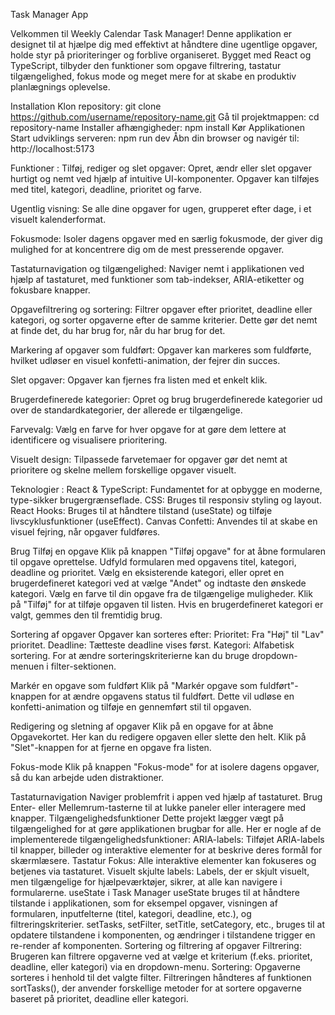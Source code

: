  Task Manager App 

Velkommen til Weekly Calendar Task Manager! Denne applikation er designet til at hjælpe dig med effektivt at håndtere dine ugentlige opgaver, holde styr på prioriteringer og forblive organiseret. Bygget med React og TypeScript, tilbyder den funktioner som opgave filtrering, tastatur tilgængelighed, fokus mode og meget mere for at skabe en produktiv planlægnings oplevelse.

Installation
Klon repository: git clone https://github.com/username/repository-name.git
Gå til projektmappen: cd repository-name
Installer afhængigheder: npm install
Kør Applikationen
Start udviklings serveren: npm run dev
Åbn din browser og navigér til: http://localhost:5173

Funktioner : 
Tilføj, rediger og slet opgaver: Opret, ændr eller slet opgaver hurtigt og nemt ved hjælp af intuitive UI-komponenter. Opgaver kan tilføjes med titel, kategori, deadline, prioritet og farve.

Ugentlig visning: Se alle dine opgaver for ugen, grupperet efter dage, i et visuelt kalenderformat.

Fokusmode: Isoler dagens opgaver med en særlig fokusmode, der giver dig mulighed for at koncentrere dig om de mest presserende opgaver.

Tastaturnavigation og tilgængelighed: Naviger nemt i applikationen ved hjælp af tastaturet, med funktioner som tab-indekser, ARIA-etiketter og fokusbare knapper.

Opgavefiltrering og sortering: Filtrer opgaver efter prioritet, deadline eller kategori, og sorter opgaverne efter de samme kriterier. Dette gør det nemt at finde det, du har brug for, når du har brug for det.

Markering af opgaver som fuldført: Opgaver kan markeres som fuldførte, hvilket udløser en visuel konfetti-animation, der fejrer din succes.

Slet opgaver: Opgaver kan fjernes fra listen med et enkelt klik.

Brugerdefinerede kategorier: Opret og brug brugerdefinerede kategorier ud over de standardkategorier, der allerede er tilgængelige.

Farvevalg: Vælg en farve for hver opgave for at gøre dem lettere at identificere og visualisere prioritering.

Visuelt design: Tilpassede farvetemaer for opgaver gør det nemt at prioritere og skelne mellem forskellige opgaver visuelt.

Teknologier : 
React & TypeScript: Fundamentet for at opbygge en moderne, type-sikker brugergrænseflade.
CSS: Bruges til responsiv styling og layout.
React Hooks: Bruges til at håndtere tilstand (useState) og tilføje livscyklusfunktioner (useEffect).
Canvas Confetti: Anvendes til at skabe en visuel fejring, når opgaver fuldføres.

Brug
Tilføj en opgave
Klik på knappen "Tilføj opgave" for at åbne formularen til opgave oprettelse.
Udfyld formularen med opgavens titel, kategori, deadline og prioritet.
Vælg en eksisterende kategori, eller opret en brugerdefineret kategori ved at vælge "Andet" og indtaste den ønskede kategori.
Vælg en farve til din opgave fra de tilgængelige muligheder.
Klik på "Tilføj" for at tilføje opgaven til listen. Hvis en brugerdefineret kategori er valgt, gemmes den til fremtidig brug.

Sortering af opgaver
Opgaver kan sorteres efter:
Prioritet: Fra "Høj" til "Lav" prioritet.
Deadline: Tætteste deadline vises først.
Kategori: Alfabetisk sortering.
For at ændre sorteringskriterierne kan du bruge dropdown-menuen i filter-sektionen.

Markér en opgave som fuldført
Klik på "Markér opgave som fuldført"-knappen for at ændre opgavens status til fuldført.
Dette vil udløse en konfetti-animation og tilføje en gennemført stil til opgaven.

Redigering og sletning af opgaver
Klik på en opgave for at åbne Opgavekortet. Her kan du redigere opgaven eller slette den helt.
Klik på "Slet"-knappen for at fjerne en opgave fra listen.

Fokus-mode
Klik på knappen "Fokus-mode" for at isolere dagens opgaver, så du kan arbejde uden distraktioner.


Tastaturnavigation
Naviger problemfrit i appen ved hjælp af tastaturet. Brug Enter- eller Mellemrum-tasterne til at lukke paneler eller interagere med knapper.
Tilgængelighedsfunktioner
Dette projekt lægger vægt på tilgængelighed for at gøre applikationen brugbar for alle. Her er nogle af de implementerede tilgængelighedsfunktioner:
ARIA-labels: Tilføjet ARIA-labels til knapper, billeder og interaktive elementer for at beskrive deres formål for skærmlæsere.
Tastatur Fokus: Alle interaktive elementer kan fokuseres og betjenes via tastaturet.
Visuelt skjulte labels: Labels, der er skjult visuelt, men tilgængelige for hjælpeværktøjer, sikrer, at alle kan navigere i formularerne.
useState i Task Manager
useState bruges til at håndtere tilstande i applikationen, som for eksempel opgaver, visningen af formularen, inputfelterne (titel, kategori, deadline, etc.), og filtreringskriterier.
setTasks, setFilter, setTitle, setCategory, etc., bruges til at opdatere tilstandene i komponenten, og ændringer i tilstandene trigger en re-render af komponenten.
Sortering og filtrering af opgaver
Filtrering: Brugeren kan filtrere opgaverne ved at vælge et kriterium (f.eks. prioritet, deadline, eller kategori) via en dropdown-menu.
Sortering: Opgaverne sorteres i henhold til det valgte filter. Filtreringen håndteres af funktionen sortTasks(), der anvender forskellige metoder for at sortere opgaverne baseret på prioritet, deadline eller kategori.
